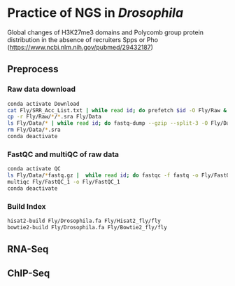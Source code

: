 # Practice of NGS in _Drosophila_
Global changes of H3K27me3 domains and Polycomb group protein distribution in the absence of recruiters Spps or Pho
(https://www.ncbi.nlm.nih.gov/pubmed/29432187)
## Preprocess
### Raw data download
```bash
conda activate Download
cat Fly/SRR_Acc_List.txt | while read id; do prefetch $id -O Fly/Raw & done
cp -r Fly/Raw/*/*.sra Fly/Data
ls Fly/Data/* | while read id; do fastq-dump --gzip --split-3 -O Fly/Data/ ${id} & done
rm Fly/Data/*.sra
conda deactivate
```
### FastQC and multiQC of raw data
```bash
conda activate QC
ls Fly/Data/*fastq.gz |  while read id; do fastqc -f fastq -o Fly/FastQC_1/./ ${id} & done
multiqc Fly/FastQC_1 -o Fly/FastQC_1
conda deactivate
```
### Build Index
```bash
hisat2-build Fly/Drosophila.fa Fly/Hisat2_fly/fly
bowtie2-build Fly/Drosophila.fa Fly/Bowtie2_fly/fly
```
## RNA-Seq



## ChIP-Seq
